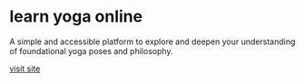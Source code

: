 # learn yoga online

A simple and accessible platform to explore and deepen your understanding of foundational yoga poses and philosophy.

[visit site](https://learnyoga.online/)
